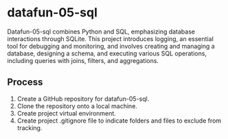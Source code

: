 # datafun-05-sql
Datafun-05-sql combines Python and SQL, emphasizing database interactions through SQLite. This project introduces logging, an essential tool for debugging and monitoring, and involves creating and managing a database, designing a schema, and executing various SQL operations, including queries with joins, filters, and aggregations.

## Process
1. Create a GitHub repository for datafun-05-sql.
2. Clone the repository onto a local machine.
3. Create project virtual environment.
4. Create project .gitignore file to indicate folders and files to exclude from tracking.